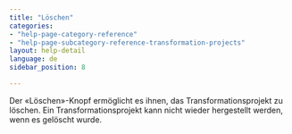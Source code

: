 ```yaml
---
title: "Löschen"
categories:
- "help-page-category-reference"
- "help-page-subcategory-reference-transformation-projects"
layout: help-detail
language: de
sidebar_position: 8

---
```


Der &laquo;Löschen&raquo;-Knopf ermöglicht es ihnen, das Transformationsprojekt zu löschen. Ein Transformationsprojekt kann nicht wieder hergestellt werden, wenn es gelöscht wurde.